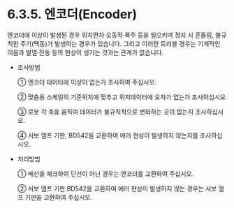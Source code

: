 ﻿# 6.3.5. 엔코더(Encoder)

엔코더에 이상이 발생된 경우 위치편차·오동작·폭주 등을 일으키며 정지 시 흔들림, 불규칙한 주기(맥동)가 발생하는 경우가 있습니다. 그리고 이러한 트러블 경우는 기계적인 이음과 발열·진동 등의 현상이 생기는 것과는 관계가 없습니다.

*	조사방법

    ①	엔코더 데이터에 이상이 없는가 조사하여 주십시오.

    ②	맞춤용 스케일의 기준위치에 맞추고 위치데이터에 오차가 없는가 조사하십시오.

    ③	로봇 각 축을 움직여 데이터가 불규칙적으로 변화하는 곳이 없는지 조사하십시오.

    ④	서보 앰프 기판, BD542을 교환하여 에러 현상이 발생하지 않는지를 조사하십시오.

*	처리방법

    ①	배선을 체크하여 단선이 아닌 경우는 엔코더를 교환하여 주십시오.

    ②	서보 앰프 기판 BD542을 교환하여 에러 현상이 발생하지 않는 경우는 서보 앰프 기판을 교환하여 주십시오.


